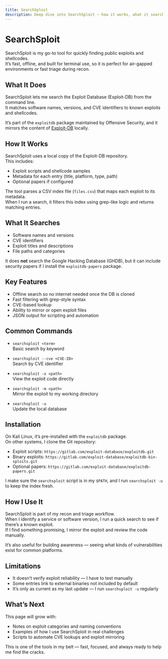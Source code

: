 ```yaml
---
title: SearchSploit
description: Deep dive into SearchSploit — how it works, what it searches, and how I use it to find public exploits.
---
```


# SearchSploit

SearchSploit is my go-to tool for quickly finding public exploits and shellcodes.  
It’s fast, offline, and built for terminal use, 
so it is perfect for air-gapped environments or fast triage during recon.

## What It Does

SearchSploit lets me search the Exploit Database (Exploit-DB) from the command line.  
It matches software names, versions, and CVE identifiers to known exploits and shellcodes.

It’s part of the `exploitdb` package maintained by Offensive Security, 
and it mirrors the content of [Exploit-DB](https://www.exploit-db.com) locally.

## How It Works

SearchSploit uses a local copy of the Exploit-DB repository.  
This includes:

- Exploit scripts and shellcode samples  
- Metadata for each entry (title, platform, type, path)  
- Optional papers if configured

The tool parses a CSV index file (`files.csv`) that maps each exploit to its metadata.  
When I run a search, it filters this index using grep-like logic and returns matching entries.

## What It Searches

- Software names and versions  
- CVE identifiers  
- Exploit titles and descriptions  
- File paths and categories

It does **not** search the Google Hacking Database (GHDB), 
but it can include security papers if I install the `exploitdb-papers` package.

## Key Features

- Offline search so no internet needed once the DB is cloned  
- Fast filtering with grep-style syntax  
- CVE-based lookup  
- Ability to mirror or open exploit files  
- JSON output for scripting and automation

## Common Commands

- `searchsploit <term>`  
  Basic search by keyword

- `searchsploit --cve <CVE-ID>`  
  Search by CVE identifier

- `searchsploit -x <path>`  
  View the exploit code directly

- `searchsploit -m <path>`  
  Mirror the exploit to my working directory

- `searchsploit -u`  
  Update the local database

## Installation

On Kali Linux, it’s pre-installed with the `exploitdb` package.  
On other systems, I clone the Git repository:

- Exploit scripts: `https://gitlab.com/exploit-database/exploitdb.git`  
- Binary exploits: `https://gitlab.com/exploit-database/exploitdb-bin-sploits.git`  
- Optional papers: `https://gitlab.com/exploit-database/exploitdb-papers.git`

I make sure the `searchsploit` script is in my `$PATH`, and I run `searchsploit -u` to keep the index fresh.

## How I Use It

SearchSploit is part of my recon and triage workflow.  
When I identify a service or software version, I run a quick search to see if there’s a known exploit.  
If I find something promising, I mirror the exploit and review the code manually.

It’s also useful for building awareness — seeing what kinds of vulnerabilities exist for common platforms.

## Limitations

- It doesn’t verify exploit reliability — I have to test manually  
- Some entries link to external binaries not included by default  
- It’s only as current as my last update — I run `searchsploit -u` regularly

## What’s Next

This page will grow with:

- Notes on exploit categories and naming conventions  
- Examples of how I use SearchSploit in real challenges  
- Scripts to automate CVE lookups and exploit mirroring

This is one of the tools in my belt — fast, focused, and always ready to help me find the cracks.
